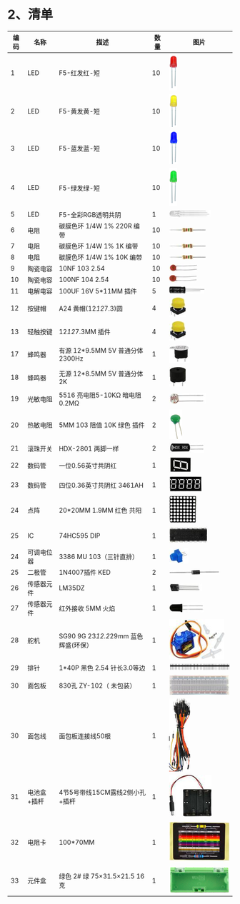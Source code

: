 
# 2、清单


|编码|名称|描述|数量|图片|
|-|-|-|-|-|
|1|LED|F5-红发红-短|10|![](media/1eba37a568de56317c9b9a59738e76ee.png)|
|2|LED|F5-黄发黄-短|10|![](media/c871ecd95ce2be359e1ac2babcfcfaeb.png)|
|3|LED|F5-蓝发蓝-短|10|![](media/88d6bec911781d5e62b2e2080e5df93e.png)|
|4|LED|F5-绿发绿-短|10|![](media/fb6f7a17d1cd0704124dd36063ef06bd.png)|
|5|LED|F5-全彩RGB透明共阴|1|![](media/edf0ee5faa95d2322ac7202210cbb1bf.jpg)|
|6|电阻|碳膜色环 1/4W 1% 220R 编带|10|![](media/f6a8649da4e79abb2f1d15479f073bb5.jpg)|
|7|电阻|碳膜色环 1/4W 1% 1K 编带|10|![](media/f6a8649da4e79abb2f1d15479f073bb5.jpg)|
|8|电阻|碳膜色环 1/4W 1% 10K 编带|10|![](media/f6a8649da4e79abb2f1d15479f073bb5.jpg)|
|9|陶瓷电容|10NF 103 2.54|10|![](media/c6adec13381acac501af4d83d3036c7e.jpg)|
|10|陶瓷电容|100NF 104 2.54|10|![](media/805cef5e0b63e9488fb1ac1e92fba474.jpg)|
|11|电解电容|100UF 16V 5*11MM 插件|5|![](media/21886581bcce7e7f1198116ed5de42dc.jpg)|
|12|按键帽|A24 黄帽(12*12*7.3)圆|4|![](media/0d34492b10fc29699d3b4a1ac7763e7d.jpg)|
|13|轻触按键|12*12*7.3MM 插件|4|![](media/0d34492b10fc29699d3b4a1ac7763e7d.jpg)|
|17|蜂鸣器|有源 12*9.5MM 5V 普通分体 2300Hz|1|![](media/5a749ec6435e3982bf4dbdc5eaf7b51e.jpg)|
|18|蜂鸣器|无源 12*8.5MM 5V 普通分体 2K|1|![](media/0c80123578173c033dcc8f1b73b1a58b.jpg)|
|19|光敏电阻|5516 亮电阻5-10KΩ 暗电阻0.2MΩ|2|![](media/c09cb519c3304d4c23eb6c479657c4d0.jpg)|
|20|热敏电阻|5MM 103 阻值 10K 绿色 插件|2|![](media/9911fc31c9c129308adb141b564f69b9.png)|
|21|滚珠开关|HDX-2801 两脚一样|2|![](media/4c38f358a550b7fe0a3710264d51caf2.jpg)|
|22|数码管|一位0.56英寸共阴红|1|![](media/7787953ef7619ae3753a3324751ceffc.jpg)|
|23|数码管|四位0.36英寸共阴红 3461AH|1|![](media/ee1041a554ca5afac06a3fb6239f0902.jpg)|
|24|点阵|20*20MM 1.9MM 红色 共阳|1|![](media/39c51eadf7598cd1a27288ca02a2a6c2.jpg)|
|25|IC|74HC595 DIP|1|![](media/dc24a3d21371615ac26dab71e236e85e.jpg)|
|24|可调电位器|3386 MU 103（三针直排）|1|![](media/6d6025bc96667b6f44070355f2041f13.jpg)|
|25|二极管|1N4007插件 KED|2|![](media/42a0bd5d88299d1a4395e864ada78449.jpg)|
|26|传感器元件|LM35DZ|1|![](media/c971ffe64d81aea1a195c9b7ae517b24.jpg)|
|27|传感器元件|红外接收 5MM 火焰|1|![](media/737ba3f73c03fc1a7aac6f07063d06cf.jpg)|
|28|舵机|SG90 9G 23*12.2*29mm 蓝色 辉盛(环保）|1|![](media/57a1e55e27c82e0ae9aa0b8d88e24b17.jpg)|
|29|排针|1*40P 黑色 2.54 针长3.0等边|1|![](media/c1a95d6334a4e20388ddb5a75683c495.png)|
|30|面包板|830孔 ZY-102（ 未包装）|1|![](media/c00412628e0b8791a5218b9e066b7d8d.jpg)|
|30|面包线|面包板连接线50根|1|![](media/a741fbc4b471318a5e3ef45f3871c07c.png)|
|31|电池盒+插杆|4节5号带线15CM露线2侧小孔+插杆|1|![](media/7d1283175faac7bb77b8a3e333640769.jpg)|
|32|电阻卡|100*70MM|1|![](media/2e0238b84585943d531ae10d88551d7c.jpg)|
|33|元件盒|绿色 2# 绿 75×31.5×21.5 16克|1|![](media/14e3865259225cc6ece92bd01c0518ba.png)|

